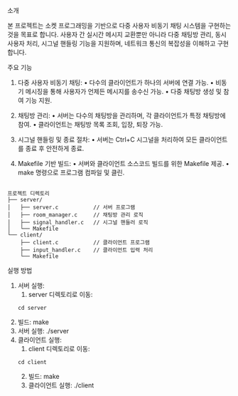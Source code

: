 소개

본 프로젝트는 소켓 프로그래밍을 기반으로 다중 사용자 비동기 채팅 시스템을 구현하는 것을 목표로 합니다. 사용자 간 실시간 메시지 교환뿐만 아니라 다중 채팅방 관리, 동시 사용자 처리, 시그널 핸들링 기능을 지원하며, 네트워크 통신의 복잡성을 이해하고 구현합니다.

주요 기능

1. 다중 사용자 비동기 채팅:
	•	다수의 클라이언트가 하나의 서버에 연결 가능.
	•	비동기 메시징을 통해 사용자가 언제든 메시지를 송수신 가능.
	•	다중 채팅방 생성 및 참여 기능 지원.

2. 채팅방 관리:
	•	서버는 다수의 채팅방을 관리하며, 각 클라이언트가 특정 채팅방에 참여.
	•	클라이언트는 채팅방 목록 조회, 입장, 퇴장 가능.

3. 시그널 핸들링 및 종료 절차:
	•	서버는 Ctrl+C 시그널을 처리하여 모든 클라이언트를 종료 후 안전하게 종료.

4. Makefile 기반 빌드:
	•	서버와 클라이언트 소스코드 빌드를 위한 Makefile 제공.
	•	make 명령으로 프로그램 컴파일 및 클린.

```

프로젝트 디렉토리
├── server/
│   ├── server.c           // 서버 프로그램
│   ├── room_manager.c     // 채팅방 관리 로직
│   ├── signal_handler.c   // 시그널 핸들러 로직
│   └── Makefile
└── client/
    ├── client.c           // 클라이언트 프로그램
    ├── input_handler.c    // 클라이언트 입력 처리
    └── Makefile

```

실행 방법

1. 서버 실행:
	1.	server 디렉토리로 이동:
	```
	cd server
	```
2.	빌드:
	make
3.	서버 실행:
	./server
2. 클라이언트 실행:
	1.	client 디렉토리로 이동:
	```
	cd client
	```
	2.	빌드:
	make
	3.	클라이언트 실행:
	./client

